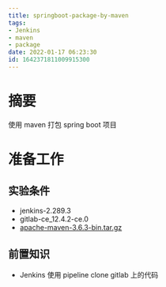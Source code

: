 ```yaml
---
title: springboot-package-by-maven
tags: 
- Jenkins
- maven
- package
date: 2022-01-17 06:23:30
id: 1642371811009915300
---
```

# 摘要

使用 maven 打包 spring boot 项目

# 准备工作

## 实验条件

- jenkins-2.289.3 
- gitlab-ce_12.4.2-ce.0 
- [apache-maven-3.6.3-bin.tar.gz](https://dlcdn.apache.org/maven/maven-3/3.6.3/binaries/apache-maven-3.6.3-bin.tar.gz) 

## 前置知识

-  Jenkins 使用 pipeline clone gitlab 上的代码











